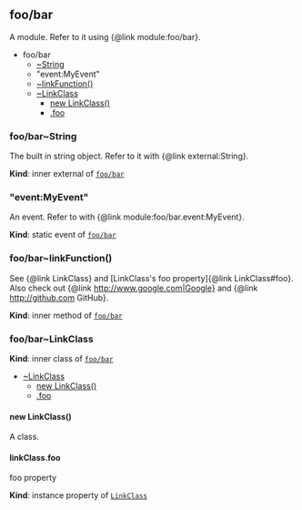 <a name="module_foo/bar"></a>
## foo/bar
A module. Refer to it using {@link module:foo/bar}.

  

* foo/bar
    * [~String](#external_String)
    * "event:MyEvent"
    * [~linkFunction()](#module_foo/bar..linkFunction)
    * [~LinkClass](#module_foo/bar..LinkClass)
        * [new LinkClass()](#new_module_foo/bar..LinkClass_new)
        * [.foo](#module_foo/bar..LinkClass+foo)


<a name="external_String"></a>
### foo/bar~String
The built in string object. Refer to it with {@link external:String}.

**Kind**: inner external of [`foo/bar`](#module_foo/bar)


<a name="module_foo/bar.event_MyEvent"></a>
### "event:MyEvent"
An event. Refer to with {@link module:foo/bar.event:MyEvent}.

**Kind**: static event of [`foo/bar`](#module_foo/bar)


<a name="module_foo/bar..linkFunction"></a>
### foo/bar~linkFunction()
See {@link LinkClass} and [LinkClass's foo property]{@link LinkClass#foo}.
Also check out {@link http://www.google.com|Google} and {@link http://github.com GitHub}.

**Kind**: inner method of [`foo/bar`](#module_foo/bar)


<a name="module_foo/bar..LinkClass"></a>
### foo/bar~LinkClass
**Kind**: inner class of [`foo/bar`](#module_foo/bar)  

* [~LinkClass](#module_foo/bar..LinkClass)
    * [new LinkClass()](#new_module_foo/bar..LinkClass_new)
    * [.foo](#module_foo/bar..LinkClass+foo)


<a name="new_module_foo/bar..LinkClass_new"></a>
#### new LinkClass()
A class.


<a name="module_foo/bar..LinkClass+foo"></a>
#### linkClass.foo
foo property

**Kind**: instance property of [`LinkClass`](#module_foo/bar..LinkClass)


